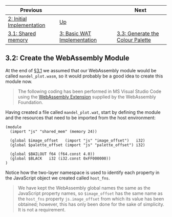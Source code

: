 | Previous | | Next
|---|---|---
| [2: Initial Implementation](../../02%20Initial%20Implementation/README.md) | [Up](../README.md) | 
| [3.1: Shared memory](../01/README.md) | [3: Basic WAT Implementation](../README.md) | [3.3: Generate the Colour Palette](../03/README.md)

## 3.2: Create the WebAssembly Module

At the end of [§3.1](../01/README.md) we assumed that our WebAssembly module would be called `mandel_plot.wasm`, so it would probably be a good idea to create this module now.

> The following coding has been performed in MS Visual Studio Code using the [WebAssembly Extension](https://marketplace.visualstudio.com/items?itemName=dtsvet.vscode-wasm) supplied by the WebAssembly Foundation.

Having created a file called `mandel_plot.wat`, start by defining the module and the resources that need to be imported from the host environment:

```wat
(module
  (import "js" "shared_mem" (memory 24))

  (global $image_offset   (import "js" "image_offset")   i32)
  (global $palette_offset (import "js" "palette_offset") i32)

  (global $BAILOUT f64 (f64.const 4.0))
  (global $BLACK   i32 (i32.const 0xFF000000))
)
```

Notice how the two-layer namespace is used to identify each property in the JavaScript object we created called `host_fns`.

> We have kept the WebAssembly global names the same as the JavaScript property names, so `$image_offset` has the same name as the `host_fns` property `js.image_offset` from which its value has been obtained; however, this has only been done for the sake of simplicity.  It is not a requirement.
